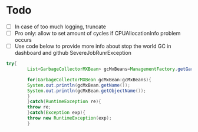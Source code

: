 # Todo

- [ ] In case of too much logging, truncate
- [ ] Pro only: allow to set amount of cycles if CPUAllocationInfo problem occurs
- [ ] Use code below to provide more info about stop the world GC in dashboard and github SevereJobRunrException

```java
try{
        List<GarbageCollectorMXBean> gcMxBeans=ManagementFactory.getGarbageCollectorMXBeans();

        for(GarbageCollectorMXBean gcMxBean:gcMxBeans){
        System.out.println(gcMxBean.getName());
        System.out.println(gcMxBean.getObjectName());
        }
        }catch(RuntimeException re){
        throw re;
        }catch(Exception exp){
        throw new RuntimeException(exp);
        }
```
